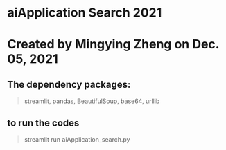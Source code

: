 # aiApplication Search 2021
# Created by Mingying Zheng on Dec. 05, 2021

## The dependency packages: 
> streamlit, pandas, BeautifulSoup, base64, urllib

## to run the codes
> streamlit run aiApplication_search.py

